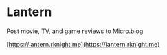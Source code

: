 # Lantern

Post movie, TV, and game reviews to Micro.blog

[https://lantern.rknight.me](https://lantern.rknight.me)
